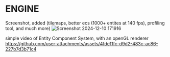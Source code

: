 # ENGINE

Screenshot, added (tilemaps, better ecs (1000+ entites at 140 fps), profiling tool, and much more)
![Screenshot 2024-12-10 171916](https://github.com/user-attachments/assets/5da96670-7cd2-41a8-a86c-482a23097a7d)

simple video of Entity Component System, with an openGL renderer
https://github.com/user-attachments/assets/4fde11fc-d9d2-483c-ac86-227b7d3b71c4
